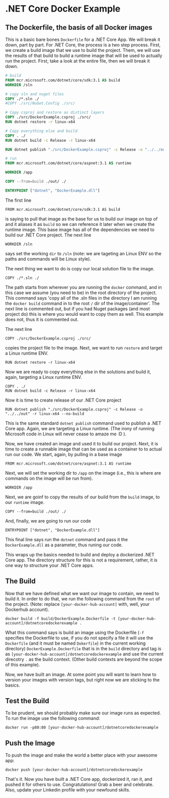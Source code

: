 # .NET Core Docker Example

## The Dockerfile, the basis of all Docker images
This is a basic bare bones `Dockerfile` for a .NET Core App. We will break it
down, part by part. For .NET Core, the process is a two step process. First, we create
a build image that we use to build the project. Them, we will use the results of that build
to build a runtime image that will be used to actually run the project. First, take a look
at the entire file, then we will break it down.

```dockerfile
# build
FROM mcr.microsoft.com/dotnet/core/sdk:3.1 AS build
WORKDIR /sln

# copy sln and nuget files
COPY ./*.sln ./
#COPY ./src/NuGet.Config ./src/

# Copy csproj and restore as distinct layers
COPY ./src/DockerExample.csproj ./src/
RUN dotnet restore -r linux-x64

# Copy everything else and build
COPY . ./
RUN dotnet build -c Release -r linux-x64

RUN dotnet publish "./src/DockerExample.csproj" -c Release -o "../../out" -r linux-x64 --no-build

# run
FROM mcr.microsoft.com/dotnet/core/aspnet:3.1 AS runtime

WORKDIR /app

COPY --from=build ./out/ ./

ENTRYPOINT ["dotnet", "DockerExample.dll"]
```
The first line

`FROM mcr.microsoft.com/dotnet/core/sdk:3.1 AS build`
 
is saying to pull that image as the base for us to
build our image on top of and it aliases it as `build` so we can reference it
later when we create the runtime image. This base image has all of the dependencies
we need to build our .NET Core project. The next line

`WORKDIR /sln`

says set the working `dir` to `/sln` (note: we
are tageting an Linux ENV so the paths and commands will be Linux style).

The next thing we want to do is copy our local solution file to the image.

`COPY ./*.sln ./`

The path starts from wherever you are running the `docker` command, and in this case we
assume (you need to be) in the root directory of the project. This command says 'copy all of 
the .sln files in the directory I am running the `docker build` command in to the root `/` dir
of the image/container'. The next line is commented out, but if you had Nuget packages 
(and most project do) this is where you would want to copy them as well. 
This example does not, thus it is commented out.

The next line

`COPY ./src/DockerExample.csproj ./src/`

copies the project file to the image. Next, we want to run `restore` and target a Linux
runtime ENV.

`RUN dotnet restore -r linux-x64`

Now we are ready to copy everything else in the solutions and build it, again, targeting
a Linux runtime ENV.

```
COPY . ./
RUN dotnet build -c Release -r linux-x64
```

Now it is time to create release of our .NET Core project

`RUN dotnet publish "./src/DockerExample.csproj" -c Release -o "../../out" -r linux-x64 --no-build
`

This is the same standard `dotnet publish` command used to publish a .NET Core app. Again,
we are targeting a Linux runtime. (The irony of running Microsoft code in Linux will never
cease to amaze me :D ).

Now, we have created an image and used it to build our project. Next, it is time to create
a runnable image that can be used as a container to to actual run our code. We start, again, 
by pulling in a base image

`FROM mcr.microsoft.com/dotnet/core/aspnet:3.1 AS runtime`

Next, we will set the working dir to `/app` on the image (i.e., this is where are commands
on the image will be run from).

`WORKDIR /app`

Next, we are goinf to copy the results of our build from the `build` image, to our `runtime`
image.

`COPY --from=build ./out/ ./`

And, finally, we are going to run our code

`ENTRYPOINT ["dotnet", "DockerExample.dll"]`

This final line says run the `dotnet` command and pass it the `DockerExample.dll` as
a parameter, thus runing our code.

This wraps up the basics needed to build and deploy a dockerized .NET Core app. The directory
structure for this is not a requirement, rather, it is one way to structure your .NET Core
apps.

## The Build

Now that we have defined what we want our image to contain, we need to build it. In order 
to do that, we run the following command from the `root` of the project. (Note:
replace `[your-docker-hub-account]` with, well, your Dockerhub account).

`docker build -f build/DockerExample.Dockerfile -t [your-docker-hub-account]/dotnetcoredockerexample .`

What this command says is build an image using the Dockerfile (`-f` specifies the Dockerfile
to use, if you do not specify a file it will use the `Dockerfile` (and it must be named
`Dokerfile`) in the current working directory) `DockerExample.Dockerfile`
that is in the `build` directory and tag is as `[your-docker-hub-account]/dotnetcoredockerexample` and use
the current direcotry `.` as the build context. (Other build contexts are beyond the scope
of this example).

Now, we have built an image. At some point you will want to learn how to version your
images with version tags, but right now we are sticking to the basics.

## Test the Build

To be prudent, we should probably make sure our image runs as expected. To run the image
use the following command:

`docker run -p80:80 [your-docker-hub-account]/dotnetcoredockerexample`

## Push the Image

To push the image and make the world a better place with your awesome app:

`docker push [your-docker-hub-account]/dotnetcoredockerexample`

That's it. Now you have built a .NET Core app, dockerized it, ran it, and pushed it for others
to use. Congratulations! Grab a beer and celebrate. Also, update your Linkedin profile with
your newfound skills.